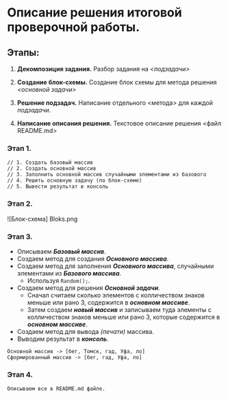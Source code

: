 # Описание решения итоговой проверочной работы.

## Этапы:

1. **Декомпозиция задания.**
Разбор задания на *&lt;подзадачи&gt;*

2. **Создание блок-схемы.**
Создание блок схемы для метода решения *&lt;основной задачи&gt;*

3. **Решение подзадач.**
Написание отдельного &lt;метода&gt; для каждой *подзадачи*.

4. **Написание описания решения.**
Текстовое описание решения &lt;файл README.md&gt;

### Этап 1.
```text
// 1. Создать базовый массив
// 2. Создать основной массив
// 3. Заполнить основной массив случайными элементами из базового
// 4. Решить основную задачу (по блок-схеме)
// 5. Вывести результат в консоль
```
### Этап 2.

![Блок-схема] Bloks.png

### Этап 3.
- Описываем ***Базовый массив***.
- Создаем метод для создания ***Основного массива***.
- Создаем метод для заполнения ***Основного массива***, случайными элементами из ***Базового массива***.
  - Используя ```Random();```.
- Создаем метод для решения ***Основной задачи***.
    - Сначал считаем сколько элементов с колличеством знаков меньше или рано 3, содержится в ***основном массиве***.
    - Затем создаем ***новый массив*** и записываем туда элементы с колличеством знаков меньше или рано 3, которые содержится в ***основном массиве***.
- Создаем метод для вывода *(печати)* массива.
- Выводим результат в ***консоль***.
```text
Основной массив -> [бег, Томск, гад, Уфа, ло]
Сформированный массив -> [бег, гад, Уфа, ло]
```

### Этап 4.
```text
Описываем все в README.md файле.
```
